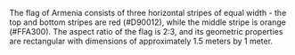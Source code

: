 The flag of Armenia consists of three horizontal stripes of equal width - the top and bottom stripes are red (#D90012), while the middle stripe is orange (#FFA300). The aspect ratio of the flag is 2:3, and its geometric properties are rectangular with dimensions of approximately 1.5 meters by 1 meter.